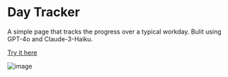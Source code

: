 # Day Tracker

A simple page that tracks the progress over a typical workday. Bulit using GPT-4o and Claude-3-Haiku.

[Try it here](https://nekonull.me/day-tracker/)

![image](https://github.com/jerrylususu/day-tracker/assets/17522475/9a0c5429-f513-42cc-82e0-083f028fdbcf)

